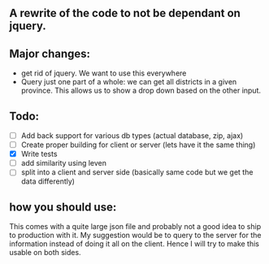 ## A rewrite of the code to not be dependant on jquery. 

## Major changes:
- get rid of jquery. We want to use this everywhere
- Query just one part of a whole: we can get all districts in a given province. 
  This allows us to show a drop down based on the other input. 



## Todo:

- [ ] Add back support for various db types (actual database, zip, ajax)
- [ ] Create proper building for client or server (lets have it the same thing)
- [x] Write tests
- [ ] add similarity using leven
- [ ] split into a client and server side (basically same code but we get the data differently)

## how you should use:
This comes with a quite large json file and probably not a good idea to ship to production with it. 
My suggestion would be to query to the server for the information instead of doing it all on the client.
Hence I will try to make this usable on both sides.
